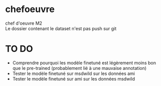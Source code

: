 # chefoeuvre
chef d'oeuvre M2
<br/>Le dossier contenant le dataset n'est pas push sur git

# TO DO
- Comprendre pourquoi les modèle finetuné est légèrement moins bon que le pre-trained (probablement lié à une mauvaise annotation)
- Tester le modèle finetuné sur msdwild sur les données ami
- Tester le modèle finetuné sur ami sur les données msdwild
